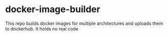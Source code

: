 # docker-image-builder
This repo builds docker images for multiple architectures and uploads them to dockerhub. It holds no real code
